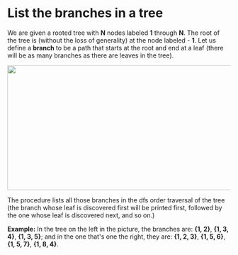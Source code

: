 # List the branches in a tree

We are given a rooted tree with **N** nodes labeled **1** through **N**. The root of the tree is (without the loss of generality) at the node labeled - **1**. Let us define a **branch** to be a path that starts at the root and end at a leaf (there will be as many branches as there are leaves in the tree).

<p align="center">
  <img width="811" height="281" src="https://encrypted-tbn0.gstatic.com/images?q=tbn%3AANd9GcQa4ZrcxWlz3aKaoSIMV0a0dGcUYyd0yjmmzy1Fn6gwOg4EZsZq&usqp=CAU">
</p>

The procedure lists all those branches in the dfs order traversal of the tree (the branch whose leaf is discovered first will be printed first,
followed by the one whose leaf is discovered next, and so on.)

**Example:** In the tree on the left in the picture, the branches are: **{1, 2}**, **{1, 3, 4}**, **{1, 3, 5}**; and in the one that's one the right,
they are: **{1, 2, 3}**, **{1, 5, 6}**, **{1, 5, 7}**, **{1, 8, 4}**.
